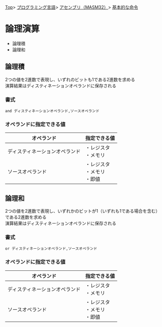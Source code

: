 [Top](../../../../index.md)\>
[プログラミング言語](../../../pgl.md)\>
[アセンブリ（MASM32）](../../language_0001.md)\>
[基本的な命令](../MASM32_0009.md)

# 論理演算

+ 論理積
+ 論理和

<!-- + 排他的論理和
+ ビットの反転
+ 符号反転命令 -->

## 論理積

2つの値を2進数で表現し、いずれのビットも1である2進数を求める  
演算結果はディスティネーションオペランドに保存される

### 書式

```and ディスティネーションオペランド,ソースオペランド```

### オペランドに指定できる値

|オペランド|指定できる値|
----|----
|ディスティネーションオペランド|・レジスタ<br>・メモリ|
|ソースオペランド|・レジスタ<br>・メモリ<br>・即値|

## 論理和

2つの値を2進数で表現し、いずれかのビットが1（いずれも1である場合を含む）である2進数を求める  
演算結果はディスティネーションオペランドに保存される

### 書式

```or ディスティネーションオペランド,ソースオペランド```

### オペランドに指定できる値

|オペランド|指定できる値|
----|----
|ディスティネーションオペランド|・レジスタ<br>・メモリ|
|ソースオペランド|・レジスタ<br>・メモリ<br>・即値|

<!-- ## 排他的論理和

## ビットの反転

## 符号反転命令 -->